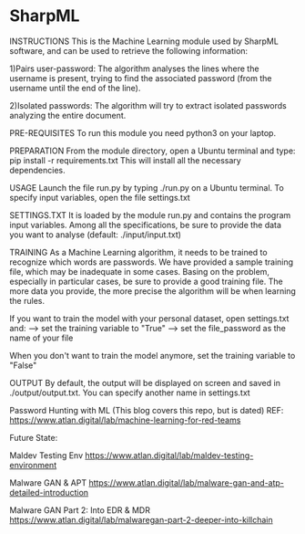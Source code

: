 # SharpML

INSTRUCTIONS
This is the Machine Learning module used by SharpML software, 
and can be used to retrieve the following information:

1)Pairs user-password: 
The algorithm analyses the lines where the username is present, 
trying to find the associated password (from the username until the end of the line). 

2)Isolated passwords: 
The algorithm will try to extract isolated passwords analyzing the entire document. 

PRE-REQUISITES
To run this module you need python3 on your laptop.

PREPARATION
From the module directory, open a Ubuntu terminal and type:
pip install -r requirements.txt
This will install all the necessary dependencies. 

USAGE
Launch the file run.py by typing ./run.py on a Ubuntu terminal.
To specify input variables, open the file settings.txt

SETTINGS.TXT
It is loaded by the module run.py and contains the program input variables. 
Among all the specifications, be sure to provide the data you want to analyse (default: ./input/input.txt)

TRAINING
As a Machine Learning algorithm, it needs to be trained to recognize which words are passwords. 
We have provided a sample training file, which may be inadequate in some cases. 
Basing on the problem, especially in particular cases, be sure to provide a good training file. The more data
you provide, the more precise the algorithm will be when learning the rules. 

If you want to train the model with your personal dataset, open settings.txt and:
--> set the training variable to "True"
--> set the file_password as the name of your file

When you don't want to train the model anymore, set the training variable to "False"

OUTPUT
By default, the output will be displayed on screen and saved in ./output/output.txt.
You can specify another name in settings.txt

Password Hunting with ML (This blog covers this repo, but is dated)
REF: https://www.atlan.digital/lab/machine-learning-for-red-teams

Future State: 

Maldev Testing Env
https://www.atlan.digital/lab/maldev-testing-environment

Malware GAN & APT
https://www.atlan.digital/lab/malware-gan-and-atp-detailed-introduction

Malware GAN Part 2: Into EDR & MDR
https://www.atlan.digital/lab/malwaregan-part-2-deeper-into-killchain
